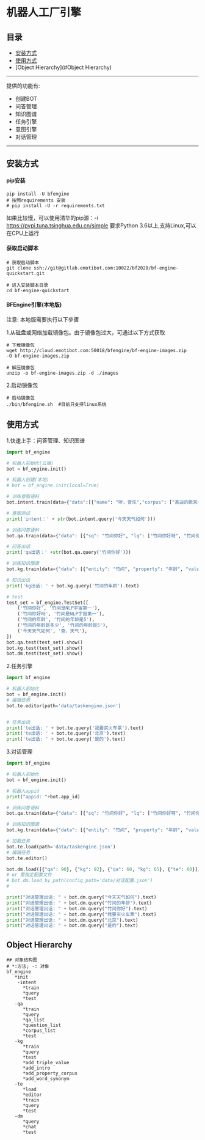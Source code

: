 # 机器人工厂引擎
>>>

## 目录
* [安装方式](#安装方式)
* [使用方式](#使用方式)
* [Object Hierarchy](#Object Hierarchy)
---
提供的功能有:
* 创建BOT
* 问答管理
* 知识图谱
* 任务引擎
* 意图引擎
* 对话管理
---

## 安装方式
#### pip安装
```shell
pip install -U bfengine
# 按照requirements 安装
# pip install -U -r requirements.txt
```
如果比较慢，可以使用清华的pip源：-i https://pypi.tuna.tsinghua.edu.cn/simple
要求Python 3.6以上,支持Linux,可以在CPU上运行

#### 获取启动脚本
```
# 获取启动脚本
git clone ssh://git@gitlab.emotibot.com:10022/bf2020/bf-engine-quickstart.git

# 进入安装脚本目录
cd bf-engine-quickstart
```

#### BFEngine引擎(本地版)
注意: 本地版需要执行以下步骤

1.从磁盘或网络加载镜像包。由于镜像包过大，可通过以下方式获取
```shell
# 下载镜像包
wget http://cloud.emotibot.com:50018/bfengine/bf-engine-images.zip 
-O bf-engine-images.zip

# 解压镜像包
unzip -o bf-engine-images.zip -d ./images
```

2.启动镜像包
```shell
# 启动镜像包
./bin/bfengine.sh  #目前只支持linux系统
```
## 使用方式
1.快速上手：问答管理、知识图谱
```python
import bf_engine

# 机器人初始化(云端)
bot = bf_engine.init()

# 机器人创建(本地)
# bot = bf_engine.init(local=True)

# 训练意图语料
bot.intent.train(data={"data":[{"name": "听，音乐","corpus": ["高迪的歌来一首", "放tfboys的宠爱", "我想听音乐"]},{"name": "查，天气","corpus": ["今天空气污染程度", "今天什么天气"]}]})

# 意图测试
print('intent：' + str(bot.intent.query('今天天气如何')))

# 训练问答语料
bot.qa.train(data={"data": [{"sq": "竹间你好", "lq": ["竹间你好呀", "竹间你好吗"], "answer": "竹间是NLP宇宙第一"}]})

# 问答出话
print('qa出话：' +str(bot.qa.query('竹间你好')))

# 训练知识图谱
bot.kg.train(data={"data": [{"entity": "竹间", "property": "年龄", "value": "5"}]})

# 知识出话
print('kg出话: ' + bot.kg.query('竹间的年龄').text)

# test
test_set = bf_engine.TestSet([
    ('竹间你好', '竹间是NLP宇宙第一'),
    ('竹间你好吗', '竹间是NLP宇宙第一'),
    ('竹间的年龄', '竹间的年龄是5'),
    ('竹间的年龄是多少', '竹间的年龄是5'),
    ('今天天气如何', '查，天气'),
])
bot.qa.test(test_set).show()
bot.kg.test(test_set).show()
bot.dm.test(test_set).show()

```

2.任务引擎
```python
import bf_engine

# 机器人初始化
bot = bf_engine.init()
# 编辑任务
bot.te.editor(path='data/taskengine.json')


# 任务出话
print('te出话: ' + bot.te.query('我要买火车票').text)
print('te出话: ' + bot.te.query('北京').text)
print('te出话: ' + bot.te.query('是的').text)
```

3.对话管理
```python
import bf_engine

# 机器人初始化
bot = bf_engine.init()

# 机器人appid
print("appid: "+bot.app_id)

# 训练问答语料
bot.qa.train(data={"data": [{"sq": "竹间你好", "lq": ["竹间你好呀", "竹间你好吗"], "answer": "竹间是NLP宇宙第一"}]})

# 训练知识图谱
bot.kg.train(data={"data": [{"entity": "竹间", "property": "年龄", "value": "5"}]})

# 加载任务
bot.te.load(path='data/taskengine.json')
# 编辑任务
bot.te.editor()

bot.dm.load([{"qa": 90}, {"kg": 92}, {"qa": 60, "kg": 65}, {"te": 60}])
# or 需指定配置文件
# bot.dm.load_by_path(config_path='data/对话配置.json')
#

print("对话管理出话: " + bot.dm.query("今天天气如何").text)
print("对话管理出话: " + bot.dm.query("竹间的年龄").text)
print("对话管理出话: " + bot.dm.query("竹间你好").text)
print("对话管理出话: " + bot.dm.query("我要买火车票").text)
print("对话管理出话: " + bot.dm.query("北京").text)
print("对话管理出话: " + bot.dm.query("是的").text)

```

## Object Hierarchy

```
## 对象结构图
# *:方法; -: 对象
bf_engine
   *init
    -intent
      *train
      *query
      *test
   -qa
      *train
      *query
      *qa_list
      *question_list
      *corpus_list
      *test
   -kg
      *train
      *query
      *test
      *add_triple_value
      *add_intro
      *add_property_corpus
      *add_word_synonym
   -te
      *load
      *editor
      *train
      *query
      *test
   -dm
      *query
      *chat
      *test
```

